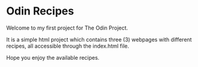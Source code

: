 # Odin Recipes

Welcome to my first project for The Odin Project.

It is a simple html project which contains three (3) webpages with different recipes, all accessible through the index.html file.

Hope you enjoy the available recipes.
